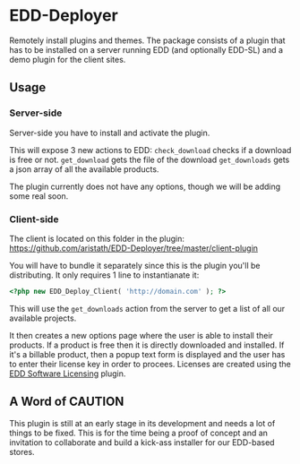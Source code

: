 EDD-Deployer
============

Remotely install plugins and themes. The package consists of a plugin that has to be installed on a server running EDD (and optionally EDD-SL) and a demo plugin for the client sites.

## Usage

### Server-side

Server-side you have to install and activate the plugin.

This will expose 3 new actions to EDD:
`check_download` checks if a download is free or not.
`get_download` gets the file of the download
`get_downloads` gets a json array of all the available products.

The plugin currently does not have any options, though we will be adding some real soon.

### Client-side

The client is located on this folder in the plugin: https://github.com/aristath/EDD-Deployer/tree/master/client-plugin

You will have to bundle it separately since this is the plugin you'll be distributing.
It only requires 1 line to instantianate it:

```php
<?php new EDD_Deploy_Client( 'http://domain.com' ); ?>
```
This will use the `get_downloads` action from the server to get a list of all our available projects.

It then creates a new options page where the user is able to install their products.
If a product is free then it is directly downloaded and installed.
If it's a billable product, then a popup text form is displayed and the user has to enter their license key in order to procees.
Licenses are created using the [EDD Software Licensing](https://easydigitaldownloads.com/extensions/software-licensing/) plugin.

## A Word of CAUTION

This plugin is still at an early stage in its development and needs a lot of things to be fixed. This is for the time being a proof of concept and an invitation to collaborate and build a kick-ass installer for our EDD-based stores.
